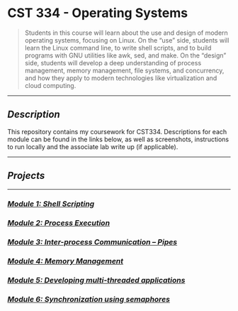 # CST 334 - Operating Systems

>Students in this course will learn about the use and design of modern operating systems, focusing on Linux. On the “use” side, students will learn the Linux command line, to write shell scripts, and to build programs with GNU utilities like awk, sed, and make. On the “design” side, students will develop a deep understanding of process management, memory management, file systems, and concurrency, and how they apply to modern technologies like virtualization and cloud computing.

---

## _Description_

This repository contains my coursework for CST334. Descriptions for each module can be found in the links below, as well as screenshots, instructions to run locally and the associate lab write up (if applicable).

---

## _Projects_

---

### _[Module 1: Shell Scripting]()_
### _[Module 2: Process Execution]()_
### _[Module 3: Inter-process Communication – Pipes]()_
### _[Module 4: Memory Management]()_
### _[Module 5: Developing multi-threaded applications]()_
### _[Module 6: Synchronization using semaphores]()_


